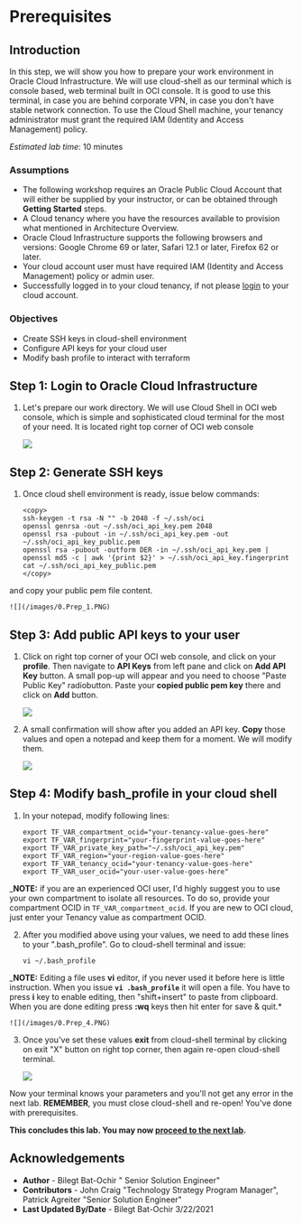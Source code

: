 # Prerequisites 

## Introduction

In this step, we will show you how to prepare your work environment in Oracle Cloud Infrastructure. We will use cloud-shell as our terminal which is console based, web terminal built in OCI console. It is good to use this terminal, in case you are behind corporate VPN, in case you don't have stable network connection.
To use the Cloud Shell machine, your tenancy administrator must grant the required IAM (Identity and Access Management) policy.

*Estimated lab time*: 10 minutes

### Assumptions

* The following workshop requires an Oracle Public Cloud Account that will either be supplied by your instructor, or can be obtained through **Getting Started** steps.
* A Cloud tenancy where you have the resources available  to provision what mentioned in Architecture Overview.
* Oracle Cloud Infrastructure supports the following browsers and versions: Google Chrome 69 or later, Safari 12.1 or later, Firefox 62 or later.
* Your cloud account user must have required IAM (Identity and Access Management) policy or admin user.
* Successfully logged in to your cloud tenancy, if not please [login](https://www.oracle.com/cloud/sign-in.html) to your cloud account.

### Objectives

-   Create SSH keys in cloud-shell environment
-   Configure API keys for your cloud user
-	Modify bash profile to interact with terraform 

## **Step 1**: Login to Oracle Cloud Infrastructure 

1. Let's prepare our work directory. We will use Cloud Shell in OCI web console, which is simple and sophisticated cloud terminal for the most of your need. It is located right top corner of OCI web console

	![](/images/0.Prep_0.PNG)

## **Step 2**: Generate SSH keys 

1. Once cloud shell environment is ready, issue below commands:

	```
	<copy>
	ssh-keygen -t rsa -N "" -b 2048 -f ~/.ssh/oci
	openssl genrsa -out ~/.ssh/oci_api_key.pem 2048
	openssl rsa -pubout -in ~/.ssh/oci_api_key.pem -out ~/.ssh/oci_api_key_public.pem
	openssl rsa -pubout -outform DER -in ~/.ssh/oci_api_key.pem | openssl md5 -c | awk '{print $2}' > ~/.ssh/oci_api_key.fingerprint
	cat ~/.ssh/oci_api_key_public.pem
	</copy>
	```

and copy your public pem file content.

	![](/images/0.Prep_1.PNG)

## **Step 3**: Add public API keys to your user

1. Click on right top corner of your OCI web console, and click on your **profile**. Then navigate to **API Keys** from left pane and click on **Add API Key** button. A small pop-up will appear and you need to choose "Paste Public Key" radiobutton. Paste your **copied public pem key** there and click on **Add** button.

	![](/images/0.Prep_2.PNG)

2. A small confirmation will show after you added an API key. **Copy** those values and open a notepad and keep them for a moment. We will modify them.

	![](/images/0.Prep_3.PNG)

## **Step 4**: Modify bash_profile in your cloud shell

1. In your notepad, modify following lines:

	```
	export TF_VAR_compartment_ocid="your-tenancy-value-goes-here"
	export TF_VAR_fingerprint="your-fingerprint-value-goes-here"
	export TF_VAR_private_key_path="~/.ssh/oci_api_key.pem"
	export TF_VAR_region="your-region-value-goes-here"
	export TF_VAR_tenancy_ocid="your-tenancy-value-goes-here"
	export TF_VAR_user_ocid="your-user-value-goes-here"
	```

_**NOTE:** if you are an experienced OCI user, I'd highly suggest you to use your own compartment to isolate all resources. To do so, provide your compartment OCID in `TF_VAR_compartment_ocid`. If you are new to OCI cloud, just enter your Tenancy value as compartment OCID.

2. After you modified above using your values, we need to add these lines to your ".bash_profile". Go to cloud-shell terminal and issue:

	```
	vi ~/.bash_profile
	```

_**NOTE:** Editing a file uses **vi** editor, if you never used it before here is little instruction. When you issue **`vi .bash_profile`** it will open a file. You have to press **i** key to enable editing, then "shift+insert" to paste from clipboard. When you are done editing press **:wq** keys then hit enter for save & quit.*

	![](/images/0.Prep_4.PNG)

3. Once you've set these values **exit** from cloud-shell terminal by clicking on exit "X" button on right top corner, then again re-open cloud-shell terminal.

	![](/images/0.Prep_0.PNG)

Now your terminal knows your parameters and you'll not get any error in the next lab. **REMEMBER**, you must close cloud-shell and re-open!
You've done with prerequisites.

**This concludes this lab. You may now [proceed to the next lab](#next).**

## Acknowledgements

* **Author** - Bilegt Bat-Ochir " Senior Solution Engineer"
* **Contributors** - John Craig "Technology Strategy Program Manager", Patrick Agreiter "Senior Solution Engineer"
* **Last Updated By/Date** - Bilegt Bat-Ochir 3/22/2021